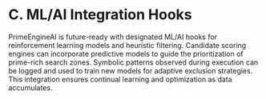 # C. ML/AI Integration Hooks

PrimeEngineAI is future-ready with designated ML/AI hooks for reinforcement learning models and heuristic filtering. Candidate scoring engines can incorporate predictive models to guide the prioritization of prime-rich search zones. Symbolic patterns observed during execution can be logged and used to train new models for adaptive exclusion strategies. This integration ensures continual learning and optimization as data accumulates.

